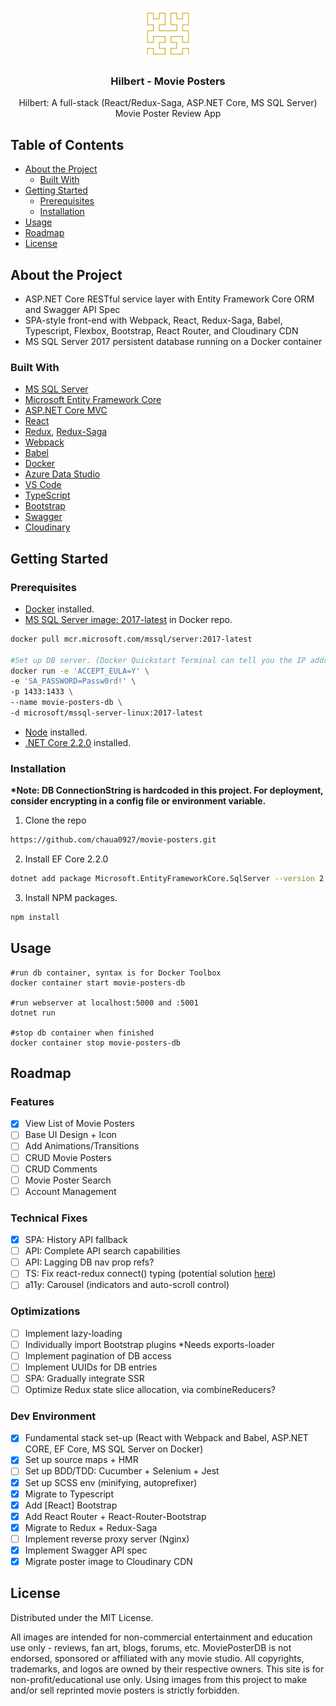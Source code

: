 <br />
<p align="center">
  <img src="github/logo.png" alt="Logo" width="80" height="80">

  <h3 align="center">Hilbert - Movie Posters</h3>

  <p align="center">
    Hilbert: A full-stack (React/Redux-Saga, ASP.NET Core, MS SQL Server) Movie Poster Review App
  </p>
</p>

## Table of Contents

* [About the Project](#about-the-project)
  * [Built With](#built-with)
* [Getting Started](#getting-started)
  * [Prerequisites](#prerequisites)
  * [Installation](#installation)
* [Usage](#usage)
* [Roadmap](#roadmap)
* [License](#license)

## About the Project
* ASP.NET Core RESTful service layer with Entity Framework Core ORM and Swagger API Spec
* SPA-style front-end with Webpack, React, Redux-Saga, Babel, Typescript, Flexbox, Bootstrap, React Router, and Cloudinary CDN
* MS SQL Server 2017 persistent database running on a Docker container

### Built With
* [MS SQL Server](https://www.microsoft.com/en-us/sql-server/default.aspx)
* [Microsoft Entity Framework Core](https://docs.microsoft.com/en-us/ef/core/)
* [ASP.NET Core MVC](https://docs.microsoft.com/en-us/aspnet/core/mvc/overview?view=aspnetcore-2.2)
* [React](https://reactjs.org)
* [Redux](https://redux.js.org), [Redux-Saga](https://redux-saga.js.org)
* [Webpack](https://webpack.js.org)
* [Babel](https://babeljs.io)
* [Docker](https://www.docker.com)
* [Azure Data Studio](https://docs.microsoft.com/en-us/sql/azure-data-studio/what-is?view=sql-server-2017)
* [VS Code](https://code.visualstudio.com)
* [TypeScript](https://www.typescriptlang.org)
* [Bootstrap](https://getbootstrap.com)
* [Swagger](https://swagger.io)
* [Cloudinary](https://cloudinary.com)

## Getting Started

### Prerequisites

* [Docker](https://www.docker.com) installed.
* [MS SQL Server image: 2017-latest](https://hub.docker.com/_/microsoft-mssql-server) in Docker repo.
```sh
docker pull mcr.microsoft.com/mssql/server:2017-latest

#Set up DB server. (Docker Quickstart Terminal can tell you the IP address of your virtual machine)
docker run -e 'ACCEPT_EULA=Y' \
-e 'SA_PASSWORD=Passw0rd!' \
-p 1433:1433 \
--name movie-posters-db \
-d microsoft/mssql-server-linux:2017-latest
```
* [Node](https://nodejs.org/en/) installed.
* [.NET Core 2.2.0](https://dotnet.microsoft.com/download) installed.

### Installation

__*Note: DB ConnectionString is hardcoded in this project. For deployment, consider encrypting in a config file or environment variable.__
1. Clone the repo
```sh
https://github.com/chaua0927/movie-posters.git
```
2. Install EF Core 2.2.0
```sh
dotnet add package Microsoft.EntityFrameworkCore.SqlServer --version 2.2.0
```
3. Install NPM packages.
```sh
npm install
```

<!-- USAGE EXAMPLES -->
## Usage
```
#run db container, syntax is for Docker Toolbox
docker container start movie-posters-db

#run webserver at localhost:5000 and :5001
dotnet run

#stop db container when finished
docker container stop movie-posters-db

```

<!-- ROADMAP -->
## Roadmap

### Features
- [x] View List of Movie Posters
- [ ] Base UI Design + Icon
- [ ] Add Animations/Transitions
- [ ] CRUD Movie Posters 
- [ ] CRUD Comments
- [ ] Movie Poster Search
- [ ] Account Management

### Technical Fixes
- [x] SPA: History API fallback
- [ ] API: Complete API search capabilities
- [ ] API: Lagging DB nav prop refs?
- [ ] TS: Fix react-redux connect() typing (potential solution [here](https://gist.github.com/JaSpr/502084fd5989b53760d93148cf67d864))
- [ ] a11y: Carousel (indicators and auto-scroll control)

### Optimizations
- [ ] Implement lazy-loading
- [ ] Individually import Bootstrap plugins *Needs exports-loader
- [ ] Implement pagination of DB access
- [ ] Implement UUIDs for DB entries
- [ ] SPA: Gradually integrate SSR
- [ ] Optimize Redux state slice allocation, via combineReducers?

### Dev Environment
- [x] Fundamental stack set-up (React with Webpack and Babel, ASP.NET CORE, EF Core, MS SQL Server on Docker)
- [x] Set up source maps + HMR
- [ ] Set up BDD/TDD: Cucumber + Selenium + Jest
- [x] Set up SCSS env (minifying, autoprefixer)
- [x] Migrate to Typescript
- [x] Add [React] Bootstrap
- [x] Add React Router + React-Router-Bootstrap
- [x] Migrate to Redux + Redux-Saga
- [ ] Implement reverse proxy server (Nginx)
- [x] Implement Swagger API spec
- [x] Migrate poster image to Cloudinary CDN

## License

Distributed under the MIT License.

All images are intended for non-commercial entertainment and education use only - reviews, fan art, blogs, forums, etc. MoviePosterDB is not endorsed, sponsored or affiliated with any movie studio. All copyrights, trademarks, and logos are owned by their respective owners. This site is for non-profit/educational use only. Using images from this project to make and/or sell reprinted movie posters is strictly forbidden.